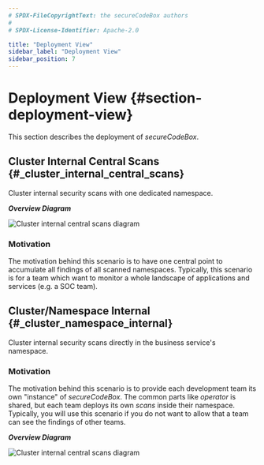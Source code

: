 ```yaml
---
# SPDX-FileCopyrightText: the secureCodeBox authors
#
# SPDX-License-Identifier: Apache-2.0

title: "Deployment View"
sidebar_label: "Deployment View"
sidebar_position: 7
---
```

# Deployment View {#section-deployment-view}

This section describes the deployment of _secureCodeBox_.

## Cluster Internal Central Scans {#_cluster_internal_central_scans}

Cluster internal security scans with one dedicated namespace.

***Overview Diagram***

![Cluster internal central scans diagram](/img/docs/architecture/deployment-cluster-internal-central-scans.png)

### Motivation

The motivation behind this scenario is to have one central point to accumulate all findings of all scanned namespaces. Typically, this scenario is for a team which want to monitor a whole landscape of applications and services (e.g. a SOC team). 

## Cluster/Namespace Internal {#_cluster_namespace_internal}

Cluster internal security scans directly in the business service's namespace.

### Motivation

The motivation behind this scenario is to provide each development team its own "instance" of _secureCodeBox_. The common parts like _operator_ is shared, but each team deploys its own _scans_ inside their namespace. Typically, you will use this scenario if you do not want to allow that a team can see the findings of other teams. 

***Overview Diagram***

![Cluster internal central scans diagram](/img/docs/architecture/deployment-cluster-namespace-internal.png)
